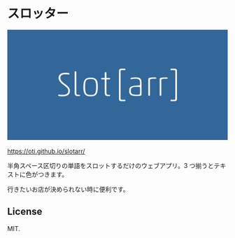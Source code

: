 # スロッター

![カバー画像](src/image/og-image.png)

https://oti.github.io/slotarr/

半角スペース区切りの単語をスロットするだけのウェブアプリ。3 つ揃うとテキストに色がつきます。

行きたいお店が決められない時に便利です。

## License

MIT.
